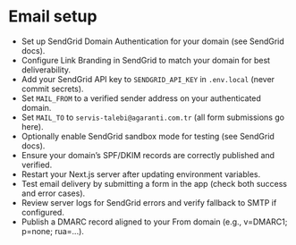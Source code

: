 # Email setup

- Set up SendGrid Domain Authentication for your domain (see SendGrid docs).
- Configure Link Branding in SendGrid to match your domain for best deliverability.
- Add your SendGrid API key to `SENDGRID_API_KEY` in `.env.local` (never commit secrets).
- Set `MAIL_FROM` to a verified sender address on your authenticated domain.
- Set `MAIL_TO` to `servis-talebi@agaranti.com.tr` (all form submissions go here).
- Optionally enable SendGrid sandbox mode for testing (see SendGrid docs).
- Ensure your domain’s SPF/DKIM records are correctly published and verified.
- Restart your Next.js server after updating environment variables.
- Test email delivery by submitting a form in the app (check both success and error cases).
- Review server logs for SendGrid errors and verify fallback to SMTP if configured.
- Publish a DMARC record aligned to your From domain (e.g., v=DMARC1; p=none; rua=...).

